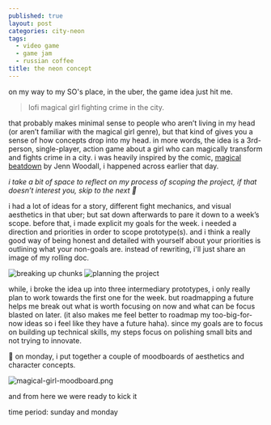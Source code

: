 ```yaml
---
published: true
layout: post
categories: city-neon
tags:
  - video game
  - game jam
  - russian coffee
title: the neon concept
---
```

on my way to my SO's place, in the uber, the game idea just hit me.

> lofi magical girl fighting crime in the city.    

that probably makes minimal sense to people who aren’t living in my head (or aren’t familiar with the magical girl genre), but that kind of gives you a sense of how concepts drop into my head. in more words, the idea is a 3rd-person, single-player, action game about a girl who can magically transform and fights crime in a city. i was heavily inspired by the comic, [magical beatdown](https://gumroad.com/l/hYJao) by Jenn Woodall, i happened across earlier that day. 

<!--more-->

_i take a bit of space to reflect on my process of scoping the project, if that doesn’t interest you, skip to the next 🌈_

i had a lot of ideas for a story, different fight mechanics, and visual aesthetics in that uber; but sat down afterwards to pare it down to a week’s scope. before that, i made explicit my goals for the week. i needed a direction and priorities in order to scope prototype(s). and i think a really good way of being honest and detailed with yourself about your priorities is outlining what your non-goals are. instead of rewriting, i'll just share an image of my rolling doc.

![breaking up chunks]({{site.baseurl}}/_posts/IMG_3078.JPG)
![planning the project]({{site.baseurl}}/_posts/neon-city-1.JPG)

while, i broke the idea up into three intermediary prototypes, i only really plan to work towards the first one for the week. but roadmapping a future helps me break out what is worth focusing on now and what can be focus blasted on later. (it also makes me feel better to roadmap my too-big-for-now ideas so i feel like they have a future haha). since my goals are to focus on building up technical skills, my steps focus on polishing small bits and not trying to innovate.

🌈 on monday, i put together a couple of moodboards of aesthetics and character concepts.

![magical-girl-moodboard.png]({{site.baseurl}}/_posts/magical-girl-moodboard.png)

and from here we were ready to kick it

time period: sunday and monday